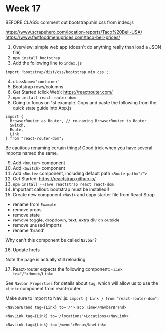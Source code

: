 # Week 17

BEFORE CLASS: comment out bootstrap.min.css from index.js

https://www.scrapehero.com/location-reports/Taco%20Bell-USA/
https://www.fastfoodmenuprices.com/taco-bell-prices/

1. Overview: simple web app (doesn't do anything really than load a JSON file)
2. `npm install bootstrap`
3. Add the following line to `index.js`

```
import 'bootstrap/dist/css/bootstrap.min.css';
```

4. `className='container'`
5. Bootstrap rows/columns
6. Get Started (click Web): https://reactrouter.com/
7. `npm install react-router-dom`
8. Going to focus on 1st example. Copy and paste the following from the quick state guide into App.js

```
import {
  BrowserRouter as Router, // re-naming BrowserRouter to Router
  Switch,
  Route,
  Link
} from "react-router-dom";
```

Be cautious renaming certain things! Good trick when you have several imports named the same.

9. Add `<Router>` component
10. Add `<Switch>` component
11. Add `<Route>` component, including default path `<Route path="/">`
12. Get Started: https://reactstrap.github.io/
13. `npm install --save reactstrap react react-dom`
14. Important callout: bootstrap must be installed!!
15. Create new component `<Navi>` and copy starter file from React Strap
- rename from `Example`
- remove props
- remove state
- remove toggle, dropdown, text, extra div on outside
- remove unused imports
- rename 'brand'

Why can't this component be called `Navbar`?

16. Update hrefs

Note the page is actually still reloading

17. React-router expects the following component: `<Link to="/">Home</Link>`

See `Navbar Properties` for details about `tag`, which will allow us to use the `<Link>` component from react-router.

Make sure to import to Navi.js: `import { Link } from "react-router-dom";`

```
<NavbarBrand tag={Link} to='/'>Taco Time</NavbarBrand>

<NavLink tag={Link} to='/locations'>Locations</NavLink>

<NavLink tag={Link} to='/menu'>Menu</NavLink>
```
